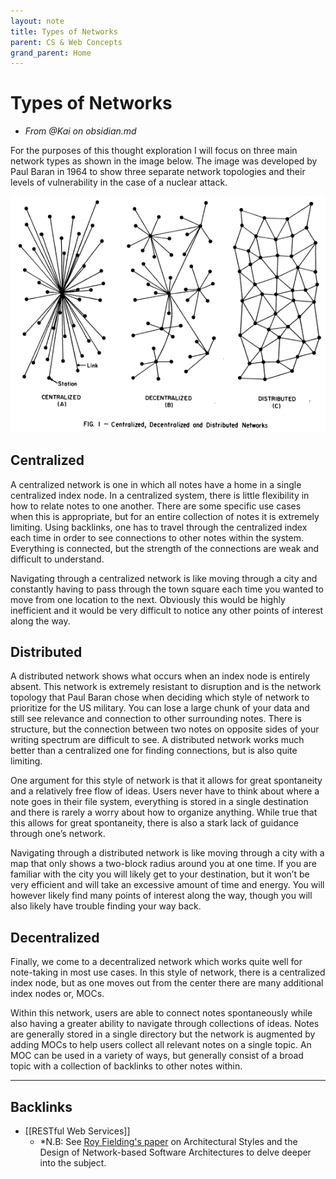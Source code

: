 ```yaml
---
layout: note
title: Types of Networks
parent: CS & Web Concepts
grand_parent: Home
---
```


# Types of Networks

- _From @Kai on obsidian.md_

For the purposes of this thought exploration I will focus on three main network types as shown in the image below. The image was developed by Paul Baran in 1964 to show three separate network topologies and their levels of vulnerability in the case of a nuclear attack.

![Types of Networks](./attachments/types-of-networks.png)

## Centralized

A centralized network is one in which all notes have a home in a single centralized index node. In a centralized system, there is little flexibility in how to relate notes to one another. There are some specific use cases when this is appropriate, but for an entire collection of notes it is extremely limiting. Using backlinks, one has to travel through the centralized index each time in order to see connections to other notes within the system. Everything is connected, but the strength of the connections are weak and difficult to understand.

Navigating through a centralized network is like moving through a city and constantly having to pass through the town square each time you wanted to move from one location to the next. Obviously this would be highly inefficient and it would be very difficult to notice any other points of interest along the way.

## Distributed

A distributed network shows what occurs when an index node is entirely absent. This network is extremely resistant to disruption and is the network topology that Paul Baran chose when deciding which style of network to prioritize for the US military. You can lose a large chunk of your data and still see relevance and connection to other surrounding notes. There is structure, but the connection between two notes on opposite sides of your writing spectrum are difficult to see. A distributed network works much better than a centralized one for finding connections, but is also quite limiting.

One argument for this style of network is that it allows for great spontaneity and a relatively free flow of ideas. Users never have to think about where a note goes in their file system, everything is stored in a single destination and there is rarely a worry about how to organize anything. While true that this allows for great spontaneity, there is also a stark lack of guidance through one’s network.

Navigating through a distributed network is like moving through a city with a map that only shows a two-block radius around you at one time. If you are familiar with the city you will likely get to your destination, but it won’t be very efficient and will take an excessive amount of time and energy. You will however likely find many points of interest along the way, though you will also likely have trouble finding your way back.

## Decentralized

Finally, we come to a decentralized network which works quite well for note-taking in most use cases. In this style of network, there is a centralized index node, but as one moves out from the center there are many additional index nodes or, MOCs.

Within this network, users are able to connect notes spontaneously while also having a greater ability to navigate through collections of ideas. Notes are generally stored in a single directory but the network is augmented by adding MOCs to help users collect all relevant notes on a single topic. An MOC can be used in a variety of ways, but generally consist of a broad topic with a collection of backlinks to other notes within.

---
## Backlinks
* [[RESTful Web Services]]
	* \*N.B: See [Roy Fielding's paper](https://www.ics.uci.edu/~fielding/pubs/dissertation/fielding_dissertation_2up.pdf) on Architectural Styles and the Design of Network-based Software Architectures to delve deeper into the subject.

